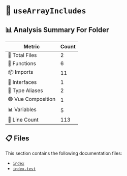 # 📁 `useArrayIncludes`

## 📊 Analysis Summary For Folder

| Metric | Count |
|--------|-------|
| 📁 Total Files | 2 |
| 🔧 Functions | 6 |
| 📦 Imports | 11 |
| 📐 Interfaces | 1 |
| 📑 Type Aliases | 2 |
| 🟢 Vue Composition | 1 |
| 📊 Variables | 5 |
| 🔢 Line Count | 113 |


## 📋 Files

This section contains the following documentation files:

- [`index`](./index.md)
- [`index.test`](./index.test.md)